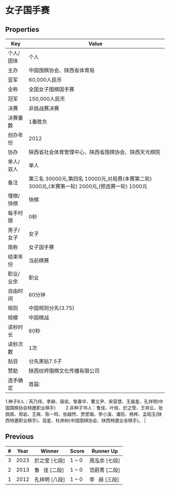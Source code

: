 # 女子国手赛

## Properties

| Key | Value |
| --- | ----- |
| 个人/团体 | 个人 |
| 主办 | 中国围棋协会、陕西省体育局 |
| 亚军 | 60,000人民币 |
| 全称 | 全国女子围棋国手赛 |
| 冠军 | 150,000人民币 |
| 决赛 | 非挑战赛决赛 |
| 决赛番数 | 1番胜负 |
| 创办年份 | 2012 |
| 协办 | 陕西省社会体育管理中心、陕西省围棋协会、陕西天元棋院 |
| 单人/双人 | 单人 |
| 备注 | 第三名 30000元,第四名 10000元,对局费(本赛第二轮) 3000元,(本赛第一轮) 2000元,(预选赛一轮) 1000元 |
| 慢棋/快棋 | 快棋 |
| 每手时限 | 0秒 |
| 男子/女子 | 女子 |
| 简称 | 女子国手赛 |
| 结束年份 | 当前棋赛 |
| 职业/业余 | 职业 |
| 自由时间 | 60分钟 |
| 规则 | 中国规则分先(3.75) |
| 规模 | 中国棋战 |
| 读秒时长 | 60秒 |
| 读秒次数 | 1次 |
| 贴目 | 分先黑贴7.5子 |
| 赞助 | 陕西纹枰围棋文化传播有限公司 |
| 选手确定 | 首届:
1.种子8人：芮乃伟、李赫、唐奕、黎春华、曹又尹、宋容慧、王晨星、孔祥明(中国围棋协会特邀职业棋手)
　　2.非种子16人：鲁佳、叶桂、於之莹、王祥云、张佩佩、郑岩、王爽、陈一鸣、张越然、贾罡璐、李小溪、潘阳、杨梓、孟昭玉(陕西特邀职业棋手)、高星、杜岸树(中国围棋协会、陕西特邀业余棋手)。 |

## Previous

| # | Year | Winner | Score | Runner Up |
| --- | --- | --- | --- | --- |
| 3 | 2023 | 於之莹 [七段] | 1 ~ 0 | 周泓余 [七段] |
| 2 | 2013 | 鲁   佳 [二段] | 1 ~ 0 | 范蔚菁 [二段] |
| 1 | 2012 | 孔祥明 [八段] | 1 ~ 0 | 李   赫 [三段] |

